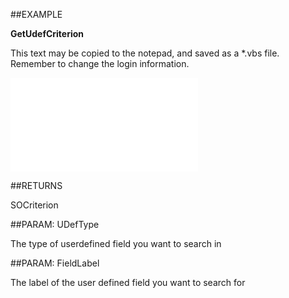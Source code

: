 

##EXAMPLE

**GetUdefCriterion**

This text may be copied to the notepad, and saved as a *.vbs file. Remember to change the login information.

![](../../Examples/vbs/SOCriteria.GetUdefCriterion.vb.txt)




##RETURNS

SOCriterion





##PARAM: UDefType

The type of userdefined field you want to search in





##PARAM: FieldLabel

The label of the user defined field you want to search for



